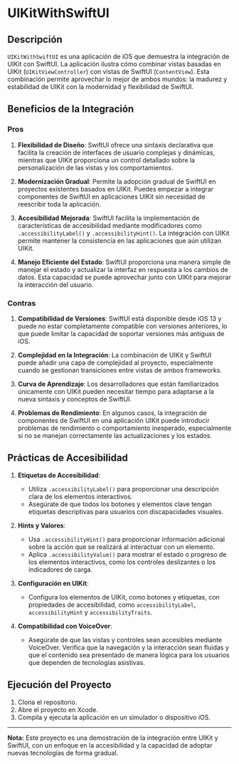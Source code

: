# UIKitWithSwiftUI

## Descripción

`UIKitWithSwiftUI` es una aplicación de iOS que demuestra la integración de UIKit con SwiftUI. La aplicación ilustra cómo combinar vistas basadas en UIKit (`UIKitViewController`) con vistas de SwiftUI (`ContentView`). Esta combinación permite aprovechar lo mejor de ambos mundos: la madurez y estabilidad de UIKit con la modernidad y flexibilidad de SwiftUI.

## Beneficios de la Integración

### Pros

1. **Flexibilidad de Diseño**: SwiftUI ofrece una sintaxis declarativa que facilita la creación de interfaces de usuario complejas y dinámicas, mientras que UIKit proporciona un control detallado sobre la personalización de las vistas y los comportamientos.

2. **Modernización Gradual**: Permite la adopción gradual de SwiftUI en proyectos existentes basados en UIKit. Puedes empezar a integrar componentes de SwiftUI en aplicaciones UIKit sin necesidad de reescribir toda la aplicación.

3. **Accesibilidad Mejorada**: SwiftUI facilita la implementación de características de accesibilidad mediante modificadores como `.accessibilityLabel()` y `.accessibilityHint()`. La integración con UIKit permite mantener la consistencia en las aplicaciones que aún utilizan UIKit.

4. **Manejo Eficiente del Estado**: SwiftUI proporciona una manera simple de manejar el estado y actualizar la interfaz en respuesta a los cambios de datos. Esta capacidad se puede aprovechar junto con UIKit para mejorar la interacción del usuario.

### Contras

1. **Compatibilidad de Versiones**: SwiftUI está disponible desde iOS 13 y puede no estar completamente compatible con versiones anteriores, lo que puede limitar la capacidad de soportar versiones más antiguas de iOS.

2. **Complejidad en la Integración**: La combinación de UIKit y SwiftUI puede añadir una capa de complejidad al proyecto, especialmente cuando se gestionan transiciones entre vistas de ambos frameworks.

3. **Curva de Aprendizaje**: Los desarrolladores que están familiarizados únicamente con UIKit pueden necesitar tiempo para adaptarse a la nueva sintaxis y conceptos de SwiftUI.

4. **Problemas de Rendimiento**: En algunos casos, la integración de componentes de SwiftUI en una aplicación UIKit puede introducir problemas de rendimiento o comportamiento inesperado, especialmente si no se manejan correctamente las actualizaciones y los estados.

## Prácticas de Accesibilidad

1. **Etiquetas de Accesibilidad**:
   - Utiliza `.accessibilityLabel()` para proporcionar una descripción clara de los elementos interactivos.
   - Asegúrate de que todos los botones y elementos clave tengan etiquetas descriptivas para usuarios con discapacidades visuales.

2. **Hints y Valores**:
   - Usa `.accessibilityHint()` para proporcionar información adicional sobre la acción que se realizará al interactuar con un elemento.
   - Aplica `.accessibilityValue()` para mostrar el estado o progreso de los elementos interactivos, como los controles deslizantes o los indicadores de carga.

3. **Configuración en UIKit**:
   - Configura los elementos de UIKit, como botones y etiquetas, con propiedades de accesibilidad, como `accessibilityLabel`, `accessibilityHint` y `accessibilityTraits`.

4. **Compatibilidad con VoiceOver**:
   - Asegúrate de que las vistas y controles sean accesibles mediante VoiceOver. Verifica que la navegación y la interacción sean fluidas y que el contenido sea presentado de manera lógica para los usuarios que dependen de tecnologías asistivas.

## Ejecución del Proyecto

1. Clona el repositorio.
2. Abre el proyecto en Xcode.
3. Compila y ejecuta la aplicación en un simulador o dispositivo iOS.

---

**Nota:** Este proyecto es una demostración de la integración entre UIKit y SwiftUI, con un enfoque en la accesibilidad y la capacidad de adoptar nuevas tecnologías de forma gradual.
